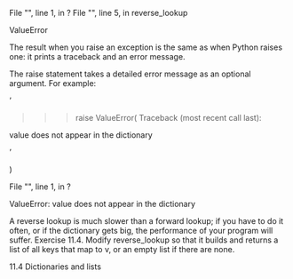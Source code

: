 File "<stdin>", line 1, in ? File "<stdin>", line 5, in reverse_lookup

ValueError

The result when you raise an exception is the same as when Python raises one: it prints a traceback and an error message.

The raise statement takes a detailed error message as an optional argument. For example:

’

>>> raise ValueError( Traceback (most recent call last):

value does not appear in the dictionary

’

)

File "<stdin>", line 1, in ?

ValueError: value does not appear in the dictionary

A reverse lookup is much slower than a forward lookup; if you have to do it often, or if the dictionary gets big, the performance of your program will suffer. Exercise 11.4. Modify reverse_lookup so that it builds and returns a list of all keys that map to v, or an empty list if there are none.

11.4 Dictionaries and lists